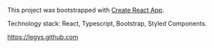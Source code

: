 This project was bootstrapped with [Create React App](https://github.com/facebookincubator/create-react-app).

Technology stack: React, Typescript, Bootstrap, Styled Components.

https://legys.github.com
